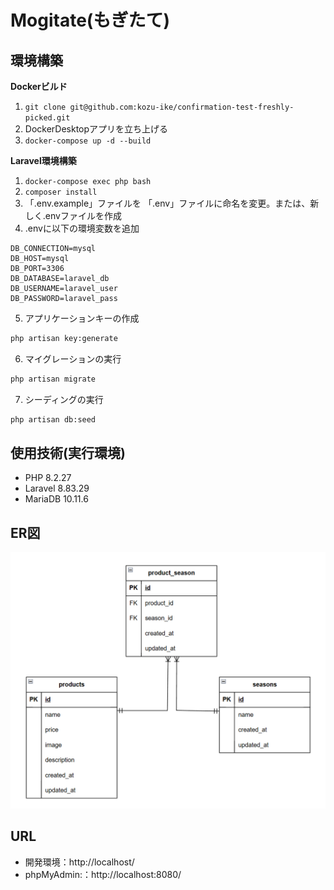 # Mogitate(もぎたて)

## 環境構築
**Dockerビルド**
1. `git clone git@github.com:kozu-ike/confirmation-test-freshly-picked.git`
2. DockerDesktopアプリを立ち上げる
3. `docker-compose up -d --build`

**Laravel環境構築**
1. `docker-compose exec php bash`
2. `composer install`
3. 「.env.example」ファイルを 「.env」ファイルに命名を変更。または、新しく.envファイルを作成
4. .envに以下の環境変数を追加
``` text
DB_CONNECTION=mysql
DB_HOST=mysql
DB_PORT=3306
DB_DATABASE=laravel_db
DB_USERNAME=laravel_user
DB_PASSWORD=laravel_pass
```
5. アプリケーションキーの作成
``` bash
php artisan key:generate
```

6. マイグレーションの実行
``` bash
php artisan migrate
```

7. シーディングの実行
``` bash
php artisan db:seed
```

## 使用技術(実行環境)
- PHP 8.2.27
- Laravel 8.83.29
- MariaDB 10.11.6

## ER図
![alt](erd.png)

## URL
- 開発環境：http://localhost/
- phpMyAdmin:：http://localhost:8080/

